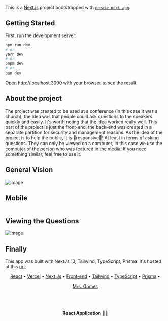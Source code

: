 This is a [Next.js](https://nextjs.org/) project bootstrapped with [`create-next-app`](https://github.com/vercel/next.js/tree/canary/packages/create-next-app).

## Getting Started

First, run the development server:

```bash
npm run dev
# or
yarn dev
# or
pnpm dev
# or
bun dev
```

Open [http://localhost:3000](http://localhost:3000) with your browser to see the result.

## About the project

The project was created to be used at a conference (in this case it was a church), the idea was that people could ask questions to the speakers quickly and easily. It's worth noting that the idea worked really well.
This part of the project is just the front-end, the back-end was created in a separate partition for security and management reasons.
As the idea of ​​the project is to help the public, it is 📱responsive📱! At least in terms of asking questions. They can only be viewed on a computer, in this case we use the computer of the person who was featured in the media.
If you need something similar, feel free to use it.

## General Vision
![image](https://github.com/GgvGomes/questions_answers/assets/80273727/f737bee7-99a5-422d-a06c-40c6dcf43cbf)

## Mobile
<p align="center">
	<img src="https://github.com/GgvGomes/questions_answers/assets/80273727/bb12d6b0-90fe-4154-8781-813b2f93234f" alt="" style="margin: auto" />	
</p>

## Viewing the Questions
![image](https://github.com/GgvGomes/questions_answers/assets/80273727/bd7fa1b4-a3c3-4aee-aa87-2b3ce3f36422)

## Finally

This app was built with NextJs 13, Tailwind, TypeScript, Prisma.
it's hosted at this [url](https://perguntas-congresso.vercel.app);

<p align="center">
 <a href="#roadmap">React</a> • 
  <a href="#licenc-a">Vercel</a> • 
 <a href="#contribuicao">Next Js</a> • 
 <a href="#tecnologias">Front-end</a> • 
  <a href="#licenc-a">Tailwind</a> • 
 <a href="#licenc-a">TypeScript</a> • 
  <a href="#licenc-a">Prisma</a> • 
</p>
<p align="center">
	<a href="#autor">Mrs. Gomes</a>
</p>

<br/><br/>
<h4 align="center"> 
	 React Application 🚀🔥
</h4>

